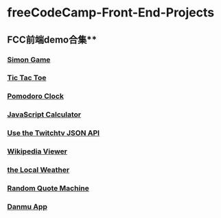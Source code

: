 # freeCodeCamp-Front-End-Projects
## FCC前端demo合集**
### [Simon Game](http://yinfengblog.com/Simon-Game/)
### [Tic Tac Toe](http://yinfengblog.com/Tic-Tac-Toe/)
### [Pomodoro Clock](http://yinfengblog.com/a-Pomodoro-Clock/)
### [JavaScript Calculator](http://yinfengblog.com/JavaScript-Calculator/)
### [Use the Twitchtv JSON API](http://yinfengblog.com/Use-the-Twitchtv-JSON-API/)
### [Wikipedia Viewer](http://yinfengblog.com/a-Wikipedia-Viewer/)
### [the Local Weather](https://github.com/accelerator-feng/the-Local-Weather)
### [Random Quote Machine](http://yinfengblog.com/Random-Quote-Machine/)
### [Danmu App](http://yinfengblog.com/a-Danmu-App/)
